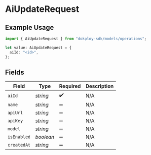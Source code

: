 # AiUpdateRequest

## Example Usage

```typescript
import { AiUpdateRequest } from "dokploy-sdk/models/operations";

let value: AiUpdateRequest = {
  aiId: "<id>",
};
```

## Fields

| Field              | Type               | Required           | Description        |
| ------------------ | ------------------ | ------------------ | ------------------ |
| `aiId`             | *string*           | :heavy_check_mark: | N/A                |
| `name`             | *string*           | :heavy_minus_sign: | N/A                |
| `apiUrl`           | *string*           | :heavy_minus_sign: | N/A                |
| `apiKey`           | *string*           | :heavy_minus_sign: | N/A                |
| `model`            | *string*           | :heavy_minus_sign: | N/A                |
| `isEnabled`        | *boolean*          | :heavy_minus_sign: | N/A                |
| `createdAt`        | *string*           | :heavy_minus_sign: | N/A                |